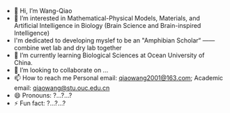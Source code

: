 - 👋 Hi, I’m Wang-Qiao 
- 👀 I’m interested in Mathematical-Physical Models, Materials, and Artificial Intelligence in Biology (Brain Science and Brain-inspired Intelligence)
-   I'm dedicated to developing myslef to be an "Amphibian Scholar“ —— combine wet lab and dry lab together
- 🌱 I’m currently learning Biological Sciences at Ocean University of China.
- 💞️ I’m looking to collaborate on ...
- 📫 How to reach me Personal email: qiaowang2001@163.com; Academic email: qiaowang@stu.ouc.edu.cn
- 😄 Pronouns: ?...?...?
- ⚡ Fun fact: ?...?...?

<!---
qiaowang2001/qiaowang2001 is a ✨ special ✨ repository because its `README.md` (this file) appears on your GitHub profile.
You can click the Preview link to take a look at your changes.
--->

